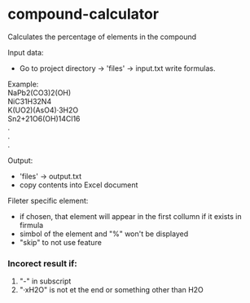 # compound-calculator
 Calculates the percentage of elements in the compound

Input data:<br>
 - Go to project directory -> 'files' -> input.txt write formulas.<br>

Example:<br>
NaPb2(CO3)2(OH)<br>
NiC31H32N4<br>
K(UO2)(AsO4)·3H2O<br>
Sn2+21O6(OH)14Cl16<br>
.<br>
.<br>
.<br>

Output:<br>
 - 'files' -> output.txt<br>
 - copy contents into Excel document<br>

Fileter specific element:<br>
 - if chosen, that element will appear in the first collumn if it exists in firmula<br>
 - simbol of the element and "%" won't be displayed<br>
 - "skip" to not use feature<br>
 
### Incorect result if:<br>
 1. "-" in subscript<br>
 2. "·xH2O" is not et the end or something other than H2O
